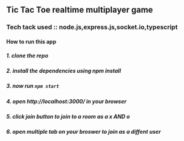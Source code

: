 ## Tic Tac Toe realtime multiplayer game
### Tech tack used :: node.js,express.js,socket.io,typescript
#### How to run this app
##### 1. clone the repo
##### 2. install the dependencies using npm install
##### 3. now run ``npm start``
##### 4. open http://localhost:3000/ in your browser
##### 5. click join button to join to a room as a x AND o
##### 6. open multiple tab on your broswer to join as a diffent user


